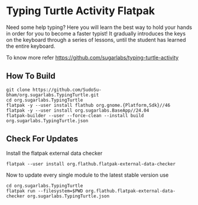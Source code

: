 # Typing Turtle Activity Flatpak

Need some help typing? Here you will learn the best way to hold your hands in order for you to become a faster typist! It gradually introduces the keys on the keyboard through a series of lessons, until the student has learned the entire keyboard.

To know more refer https://github.com/sugarlabs/typing-turtle-activity

## How To Build

```
git clone https://github.com/SudoSu-bham/org.sugarlabs.TypingTurtle.git
cd org.sugarlabs.TypingTurtle
flatpak -y --user install flathub org.gnome.{Platform,Sdk}//46
flatpak -y --user install org.sugarlabs.BaseApp//24.04
flatpak-builder --user --force-clean --install build org.sugarlabs.TypingTurtle.json
```

## Check For Updates

Install the flatpak external data checker
```
flatpak --user install org.flathub.flatpak-external-data-checker
```

Now to update every single module to the latest stable version use
```
cd org.sugarlabs.TypingTurtle
flatpak run --filesystem=$PWD org.flathub.flatpak-external-data-checker org.sugarlabs.TypingTurtle.json
```
